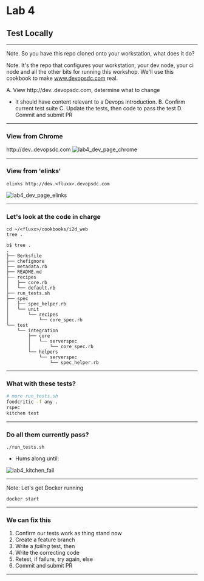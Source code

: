 # Lab 4

## Test Locally

----

Note. So you have this repo cloned onto your workstation, what does it do?

Note. It's the repo that configures your workstation, your dev node, your ci node and all the other bits for running this workshop.  We'll use this cookbook to make www.devopsdc.com real.


A. View http://dev.<fluxx>.devopsdc.com, determine what to change<br>
  - It should have content relevant to a Devops introduction.
B. Confirm current test suite
C. Update the tests, then code to pass the test
D. Commit and submit PR

----

### View from Chrome

http://dev.<fluxx>.devopsdc.com
![lab4_dev_page_chrome](images/lab4_dev_page_chrome.png)

----

### View from 'elinks'

```
elinks http://dev.<fluxx>.devopsdc.com
```
![lab4_dev_page_elinks](images/lab4_dev_page_elinks.png)

----

### Let's look at the code in charge

```
cd ~/<fluxx>/cookbooks/i2d_web
tree .
```
```
b$ tree .
.
├── Berksfile
├── chefignore
├── metadata.rb
├── README.md
├── recipes
│   ├── core.rb
│   └── default.rb
├── run_tests.sh
├── spec
│   ├── spec_helper.rb
│   └── unit
│       └── recipes
│           └── core_spec.rb
└── test
    └── integration
        ├── core
        │   └── serverspec
        │       └── core_spec.rb
        └── helpers
            └── serverspec
                └── spec_helper.rb
```

----

### What with these tests?

```bash
# more run_tests.sh
foodcritic -f any .
rspec
kitchen test
```

----

### Do all them currently pass?

```
./run_tests.sh
```

- Hums along until:

![lab4_kitchen_fail](images/lab4_kitchen_fail.png)


----

Note: Let's get Docker running


```
docker start
```

----

### We can fix this

1. Confirm our tests work as thing stand now
1. Create a feature branch
1. Write a _failing_ test, then
  1. Write the correcting code
  1. Retest, if failure, try again, else
1. Commit and submit PR

----
